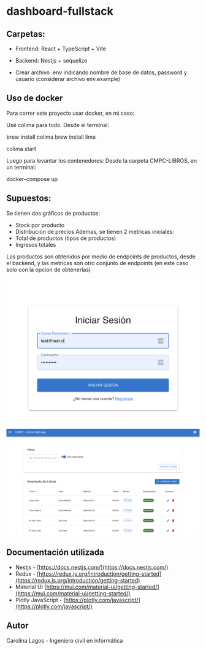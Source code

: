 # dashboard-fullstack

## Carpetas:

- Frontend: React + TypeScript + Vite

- Backend: Nestjs + sequelize
- Crear archivo .env indicando nombre de base de datos, password y usuario (considerar archivo env.example)

## Uso de docker

Para correr este proyecto usar docker, en mi caso:

Usé colima para todo.
Desde el terminal:

brew install colima
brew install lima

colima start

Luego para levantar los contenedores:
Desde la carpeta CMPC-LIBROS, en un terminal:

docker-compose up

## Supuestos:

Se tienen dos gráficos de productos:

- Stock por producto
- Distribucion de precios
  Ademas, se tienen 2 metricas iniciales:
- Total de productos (tipos de productos)
- Ingresos totales

Los productos son obtenidos por medio de endpoints de productos, desde el backend, y las metricas son otro conjunto de endpoints (en este caso solo con la opcion de obtenerlas)

![Graficos](img1.png)
![Tabla](img2.png)

## Documentación utilizada

- Nestjs - [https://docs.nestjs.com/](https://docs.nestjs.com/)
- Redux - [https://redux.js.org/introduction/getting-started](https://redux.js.org/introduction/getting-started)
- Material UI [https://mui.com/material-ui/getting-started/](https://mui.com/material-ui/getting-started/)
- Plotly JavaScript - [https://plotly.com/javascript/](https://plotly.com/javascript/)

## Autor

Carolina Lagos - Ingeniero civil en informática
